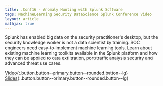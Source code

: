 ```yaml
---
title: .Conf16 - Anomaly Hunting with Splunk Software
tags: MachineLearning Security DataScience Splunk Conference Video
layout: article
mathjax: true
---
```


Splunk has enabled big data on the security practitioner's desktop, but the security knowledge worker is not a data scientist by training. SOC engineers need easy-to-implement machine learning tools. Learn about existing machine learning toolkits available in the Splunk platform and how they can be applied to data exfiltration, port/traffic analysis security and advanced threat use cases.
<!--more-->

[Video](https://tellez.sfo2.digitaloceanspaces.com/anomaly-hunting-with-splunk-software.mp4){:.button.button--primary.button--rounded.button--lg} [Slides](https://tellez.sfo2.digitaloceanspaces.com/anomaly-hunting-with-splunk-software.pdf){:.button.button--primary.button--rounded.button--lg}